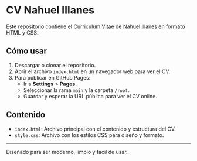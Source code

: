 # CV Nahuel Illanes

Este repositorio contiene el Curriculum Vitae de Nahuel Illanes en formato HTML y CSS.

## Cómo usar

1. Descargar o clonar el repositorio.
2. Abrir el archivo `index.html` en un navegador web para ver el CV.
3. Para publicar en GitHub Pages:
   - Ir a **Settings** > **Pages**.
   - Seleccionar la rama `main` y la carpeta `/root`.
   - Guardar y esperar la URL pública para ver el CV online.

## Contenido

- `index.html`: Archivo principal con el contenido y estructura del CV.
- `style.css`: Archivo con los estilos CSS para diseño y formato.

---
Diseñado para ser moderno, limpio y fácil de usar.
